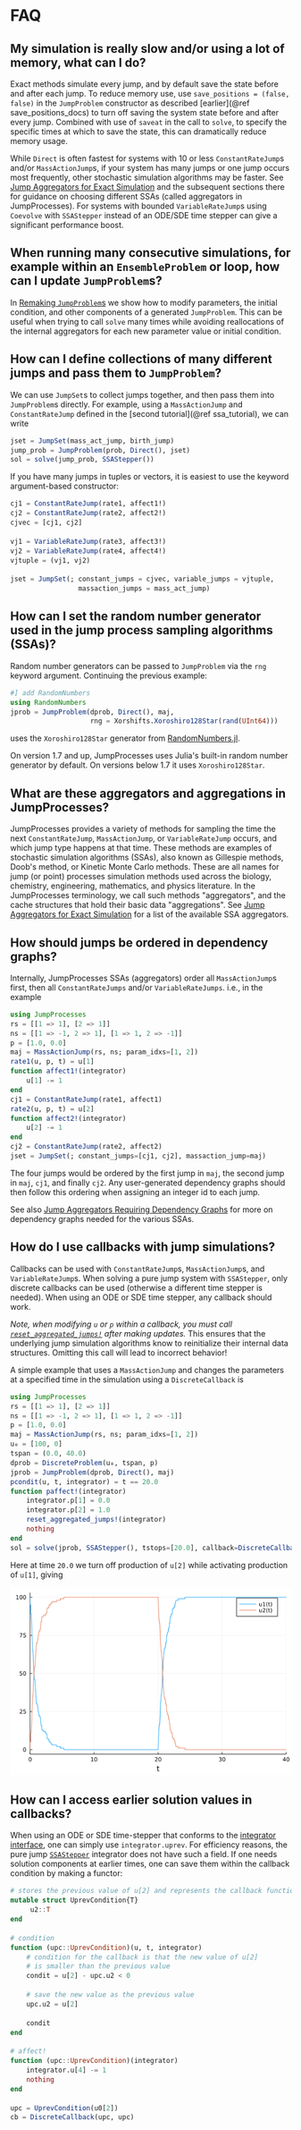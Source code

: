 # FAQ

## My simulation is really slow and/or using a lot of memory, what can I do?
Exact methods simulate every jump, and by default save the state before and
after each jump. To reduce memory use, use `save_positions = (false, false)` in
the `JumpProblem` constructor as described [earlier](@ref save_positions_docs)
to turn off saving the system state before and after every jump. Combined with
use of `saveat` in the call to `solve`, to specify the specific times at which
to save the state, this can dramatically reduce memory usage.

While `Direct` is often fastest for systems with 10 or less `ConstantRateJump`s
and/or `MassActionJump`s, if your system has many jumps or one jump occurs most
frequently, other stochastic simulation algorithms may be faster. See [Jump
Aggregators for Exact Simulation](@ref) and the subsequent sections there for
guidance on choosing different SSAs (called aggregators in JumpProcesses). For
systems with bounded `VariableRateJump`s using `Coevolve` with `SSAStepper`
instead of an ODE/SDE time stepper can give a significant performance boost.

## When running many consecutive simulations, for example within an `EnsembleProblem` or loop, how can I update `JumpProblem`s?

In [Remaking `JumpProblem`s](@ref) we show how to modify parameters, the initial
condition, and other components of a generated `JumpProblem`. This can be useful
when trying to call `solve` many times while avoiding reallocations of the
internal aggregators for each new parameter value or initial condition.

## How can I define collections of many different jumps and pass them to `JumpProblem`?

We can use `JumpSet`s to collect jumps together, and then pass them into
`JumpProblem`s directly. For example, using a `MassActionJump` and
`ConstantRateJump` defined in the [second tutorial](@ref ssa_tutorial), we can
write

```julia
jset = JumpSet(mass_act_jump, birth_jump)
jump_prob = JumpProblem(prob, Direct(), jset)
sol = solve(jump_prob, SSAStepper())
```

If you have many jumps in tuples or vectors, it is easiest to use the keyword
argument-based constructor:
```julia
cj1 = ConstantRateJump(rate1, affect1!)
cj2 = ConstantRateJump(rate2, affect2!)
cjvec = [cj1, cj2]

vj1 = VariableRateJump(rate3, affect3!)
vj2 = VariableRateJump(rate4, affect4!)
vjtuple = (vj1, vj2)

jset = JumpSet(; constant_jumps = cjvec, variable_jumps = vjtuple,
                 massaction_jumps = mass_act_jump)
```

## How can I set the random number generator used in the jump process sampling algorithms (SSAs)?

Random number generators can be passed to `JumpProblem` via the `rng` keyword
argument. Continuing the previous example:

```julia
#] add RandomNumbers
using RandomNumbers
jprob = JumpProblem(dprob, Direct(), maj,
                    rng = Xorshifts.Xoroshiro128Star(rand(UInt64)))
```
uses the `Xoroshiro128Star` generator from
[RandomNumbers.jl](https://github.com/JuliaRandom/RandomNumbers.jl).

On version 1.7 and up, JumpProcesses uses Julia's built-in random number generator by
default. On versions below 1.7 it uses `Xoroshiro128Star`.

## What are these aggregators and aggregations in JumpProcesses?

JumpProcesses provides a variety of methods for sampling the time the next
`ConstantRateJump`, `MassActionJump`, or `VariableRateJump` occurs, and which
jump type happens at that time. These methods are examples of stochastic
simulation algorithms (SSAs), also known as Gillespie methods, Doob's method, or
Kinetic Monte Carlo methods. These are all names for jump (or point) processes
simulation methods used across the biology, chemistry, engineering, mathematics,
and physics literature. In the JumpProcesses terminology, we call such methods
"aggregators", and the cache structures that hold their basic data
"aggregations". See [Jump Aggregators for Exact Simulation](@ref) for a list of
the available SSA aggregators.

## How should jumps be ordered in dependency graphs?
Internally, JumpProcesses SSAs (aggregators) order all `MassActionJump`s first,
then all `ConstantRateJumps` and/or `VariableRateJumps`. i.e., in the example

```julia
using JumpProcesses
rs = [[1 => 1], [2 => 1]]
ns = [[1 => -1, 2 => 1], [1 => 1, 2 => -1]]
p = [1.0, 0.0]
maj = MassActionJump(rs, ns; param_idxs=[1, 2])
rate1(u, p, t) = u[1]
function affect1!(integrator)
    u[1] -= 1
end
cj1 = ConstantRateJump(rate1, affect1)
rate2(u, p, t) = u[2]
function affect2!(integrator)
    u[2] -= 1
end
cj2 = ConstantRateJump(rate2, affect2)
jset = JumpSet(; constant_jumps=[cj1, cj2], massaction_jump=maj)
```
The four jumps would be ordered by the first jump in `maj`, the second jump in
`maj`, `cj1`, and finally `cj2`. Any user-generated dependency graphs should
then follow this ordering when assigning an integer id to each jump.

See also [Jump Aggregators Requiring Dependency Graphs](@ref) for
more on dependency graphs needed for the various SSAs.

## How do I use callbacks with jump simulations?

Callbacks can be used with `ConstantRateJump`s, `MassActionJump`s, and
`VariableRateJump`s. When solving a pure jump system with `SSAStepper`, only
discrete callbacks can be used (otherwise a different time stepper is needed).
When using an ODE or SDE time stepper, any callback should work.

*Note, when modifying `u` or `p` within a callback, you must call
[`reset_aggregated_jumps!`](@ref) after making updates.* This ensures that the
underlying jump simulation algorithms know to reinitialize their internal data
structures. Omitting this call will lead to incorrect behavior!

A simple example that uses a `MassActionJump` and changes the parameters at a
specified time in the simulation using a `DiscreteCallback` is
```julia
using JumpProcesses
rs = [[1 => 1], [2 => 1]]
ns = [[1 => -1, 2 => 1], [1 => 1, 2 => -1]]
p = [1.0, 0.0]
maj = MassActionJump(rs, ns; param_idxs=[1, 2])
u₀ = [100, 0]
tspan = (0.0, 40.0)
dprob = DiscreteProblem(u₀, tspan, p)
jprob = JumpProblem(dprob, Direct(), maj)
pcondit(u, t, integrator) = t == 20.0
function paffect!(integrator)
    integrator.p[1] = 0.0
    integrator.p[2] = 1.0
    reset_aggregated_jumps!(integrator)
    nothing
end
sol = solve(jprob, SSAStepper(), tstops=[20.0], callback=DiscreteCallback(pcondit, paffect!))
```
Here at time `20.0` we turn off production of `u[2]` while activating production
of `u[1]`, giving

![callback_gillespie](assets/callback_gillespie.png)


## How can I access earlier solution values in callbacks?
When using an ODE or SDE time-stepper that conforms to the [integrator
interface](https://docs.sciml.ai/DiffEqDocs/stable/basics/integrator/), one
can simply use `integrator.uprev`. For efficiency reasons, the pure jump
[`SSAStepper`](@ref) integrator does not have such a field. If one needs
solution components at earlier times, one can save them within the callback
condition by making a functor:
```julia
# stores the previous value of u[2] and represents the callback functions
mutable struct UprevCondition{T}
     u2::T
end

# condition
function (upc::UprevCondition)(u, t, integrator)
    # condition for the callback is that the new value of u[2]
    # is smaller than the previous value
    condit = u[2] - upc.u2 < 0

    # save the new value as the previous value
    upc.u2 = u[2]

    condit
end

# affect!
function (upc::UprevCondition)(integrator)
    integrator.u[4] -= 1
    nothing
end

upc = UprevCondition(u0[2])
cb = DiscreteCallback(upc, upc)
```
